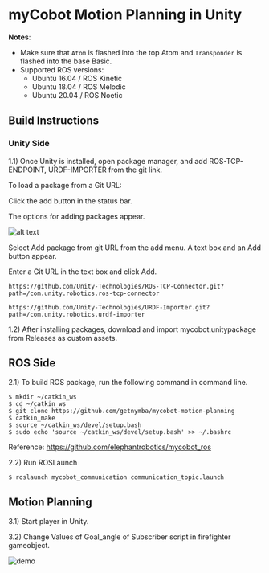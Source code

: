 # myCobot Motion Planning in Unity 

**Notes**:

<!-- This is the mycobot motion planning package written by Nyambayar D.([getnymba@gmail.com]()) -->

* Make sure that `Atom` is flashed into the top Atom and `Transponder` is flashed into the base Basic.
* Supported ROS versions:
   * Ubuntu 16.04 / ROS Kinetic
   * Ubuntu 18.04 / ROS Melodic
   * Ubuntu 20.04 / ROS Noetic
   
## Build Instructions
### Unity Side

1.1) Once Unity is installed, open package manager, and add ROS-TCP-ENDPOINT, URDF-IMPORTER from the git link.

To load a package from a Git URL:

Click the add button in the status bar.

The options for adding packages appear.

 ![alt text](https://docs.unity3d.com/uploads/Main/upm-ui-giturl.png)

Select Add package from git URL from the add menu. A text box and an Add button appear.

Enter a Git URL in the text box and click Add.

  ```
  https://github.com/Unity-Technologies/ROS-TCP-Connector.git?path=/com.unity.robotics.ros-tcp-connector
  ```
  
  ```
  https://github.com/Unity-Technologies/URDF-Importer.git?path=/com.unity.robotics.urdf-importer
  ```

1.2) After installing packages, download and import mycobot.unitypackage from Releases as custom assets.

## ROS Side

2.1) To build ROS package, run the following command in command line.

```
$ mkdir ~/catkin_ws
$ cd ~/catkin_ws
$ git clone https://github.com/getnymba/mycobot-motion-planning
$ catkin_make
$ source ~/catkin_ws/devel/setup.bash
$ sudo echo 'source ~/catkin_ws/devel/setup.bash' >> ~/.bashrc
```
Reference: https://github.com/elephantrobotics/mycobot_ros

2.2) Run ROSLaunch

```
$ roslaunch mycobot_communication communication_topic.launch
```

## Motion Planning

3.1) Start player in Unity.

3.2) Change Values of Goal_angle of Subscriber script in firefighter gameobject.

![demo]([https://www.notion.so/signed/https%3A%2F%2Fs3-us-west-2.amazonaws.com%2Fsecure.notion-static.com%2F4e79be41-142c-4aa3-b46b-84a765e55651%2FUnity_Mycobot.mp4?id=2e2c11f6-224a-48b7-8bd5-82aed9126ea8&table=block&spaceId=d5d16523-63c3-4dae-9099-e8adb29b5820&name=Unity%20Mycobot.mp4&userId=8ac9ce9c-3ae1-4955-a340-2f2d88603f48&cache=v2](https://s3.us-west-2.amazonaws.com/secure.notion-static.com/4e79be41-142c-4aa3-b46b-84a765e55651/Unity_Mycobot.mp4?X-Amz-Algorithm=AWS4-HMAC-SHA256&X-Amz-Content-Sha256=UNSIGNED-PAYLOAD&X-Amz-Credential=AKIAT73L2G45EIPT3X45%2F20220627%2Fus-west-2%2Fs3%2Faws4_request&X-Amz-Date=20220627T174858Z&X-Amz-Expires=86400&X-Amz-Signature=0bef60b15c35a3881ee419964a3e57b111494a7d7022078970471efc52facdf2&X-Amz-SignedHeaders=host&response-content-disposition=filename%20%3D%22Unity%2520Mycobot.mp4%22&x-id=GetObject))
